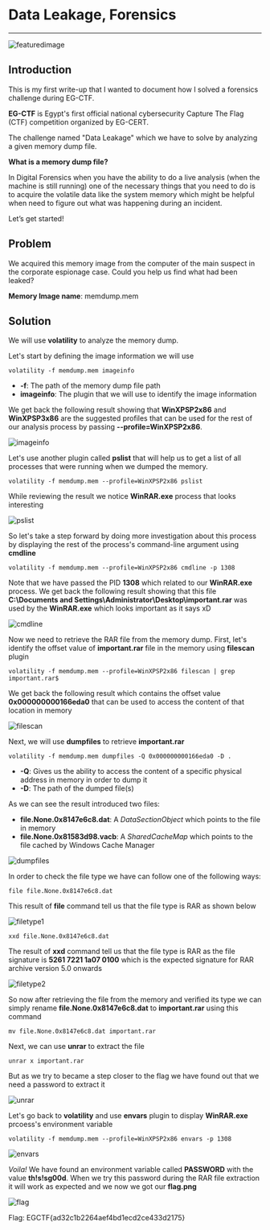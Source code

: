 # Data Leakage, Forensics
---

![featuredimage](assets/digital_forensics.jpg)

## Introduction

This is my first write-up that I wanted to document how I solved a forensics challenge during EG-CTF.

**EG-CTF** is Egypt's first official national cybersecurity Capture The Flag (CTF) competition organized by EG-CERT.

The challenge named "Data Leakage" which we have to solve by analyzing a given memory dump file.

**What is a memory dump file?**

In Digital Forensics when you have the ability to do a live analysis (when the machine is still running) one of the necessary things that you need to do is to acquire the volatile data like the system memory which might be helpful when need to figure out what was happening during an incident.

Let’s get started!

## Problem

We acquired this memory image from the computer of the main suspect in  the corporate espionage case. Could you help us find what had been leaked?

**Memory Image name**: memdump.mem

## Solution

We will use **volatility** to analyze the memory dump.

Let's start by defining the image information we will use

```
volatility -f memdump.mem imageinfo
```

- **-f**: The path of the memory dump file path
- **imageinfo**: The plugin that we will use to identify the image information

We get back the following result showing that **WinXPSP2x86** and **WinXPSP3x86** are the suggested profiles that can be used for the rest of our analysis process by passing **--profile=WinXPSP2x86**.

![imageinfo](assets/data-leakage01.png)

Let's use another plugin called **pslist** that will help us to get a list of all processes that were running when we dumped the memory.

```
volatility -f memdump.mem --profile=WinXPSP2x86 pslist
```

While reviewing the result we notice **WinRAR.exe** process that looks interesting

![pslist](assets/data-leakage02.png)

So let's take a step forward by doing more investigation about this process by displaying the rest of the process's command-line argument using **cmdline**

```
volatility -f memdump.mem --profile=WinXPSP2x86 cmdline -p 1308
```
Note that we have passed the PID **1308** which related to our **WinRAR.exe** process. We get back the following result showing that this file **C:\Documents and Settings\Administrator\Desktop\important.rar** was used by the **WinRAR.exe** which looks important as it says xD

![cmdline](assets/data-leakage03.png)

Now we need to retrieve the RAR file from the memory dump. First, let's identify the offset value of **important.rar** file in the memory using **filescan** plugin

```
volatility -f memdump.mem --profile=WinXPSP2x86 filescan | grep important.rar$
```

We get back the following result which contains the offset value **0x000000000166eda0** that can be used to access the content of that location in memory

![filescan](assets/data-leakage04.png)

Next, we will use **dumpfiles** to retrieve **important.rar**
```
volatility -f memdump.mem dumpfiles -Q 0x000000000166eda0 -D .
```
- **-Q**: Gives us the ability to access the content of a specific physical address in memory in order to dump it
- **-D**: The path of the dumped file(s)

As we can see the result introduced two files:
-  **file.None.0x8147e6c8.dat**: A *DataSectionObject* which points to the file in memory
- **file.None.0x81583d98.vacb**: A *SharedCacheMap* which points to the file cached by Windows Cache Manager

![dumpfiles](assets/data-leakage05.png)

In order to check the file type we have can follow one of the following ways:

```
file file.None.0x8147e6c8.dat
```
This result of **file** command tell us that the file type is RAR as shown below

![filetype1](assets/data-leakage06.png)

```
xxd file.None.0x8147e6c8.dat
```
The result of **xxd** command tell us that the file type is RAR as the file signature is **5261 7221 1a07 0100** which is the expected signature for RAR archive version 5.0 onwards

![filetype2](assets/data-leakage07.png)

So now after retrieving the file from the memory and verified its type we can simply rename **file.None.0x8147e6c8.dat** to **important.rar** using this command
```
mv file.None.0x8147e6c8.dat important.rar
```

Next, we can use **unrar** to extract the file

```
unrar x important.rar
```
But as we try to became a step closer to the flag we have found out that we need a password to extract it

![unrar](assets/data-leakage08.png)

Let's go back to **volatility** and use **envars** plugin to display **WinRAR.exe** prcoess's environment variable
```
volatility -f memdump.mem --profile=WinXPSP2x86 envars -p 1308
```
![envars](assets/data-leakage09.png)

*Voila!* We have found an environment variable called **PASSWORD** with the value **th!s!sg00d**. When we try this password during the RAR file extraction it will work as expected and we now we got our **flag.png**

![flag](assets/data-leakage10.png)

Flag: EGCTF{ad32c1b2264aef4bd1ecd2ce433d2175}


